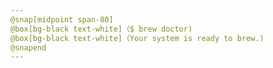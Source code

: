 ```yaml
---
@snap[midpoint span-80]
@box[bg-black text-white]（$ brew doctor)
@box[bg-black text-white]（Your system is ready to brew.)
@snapend
---
```

